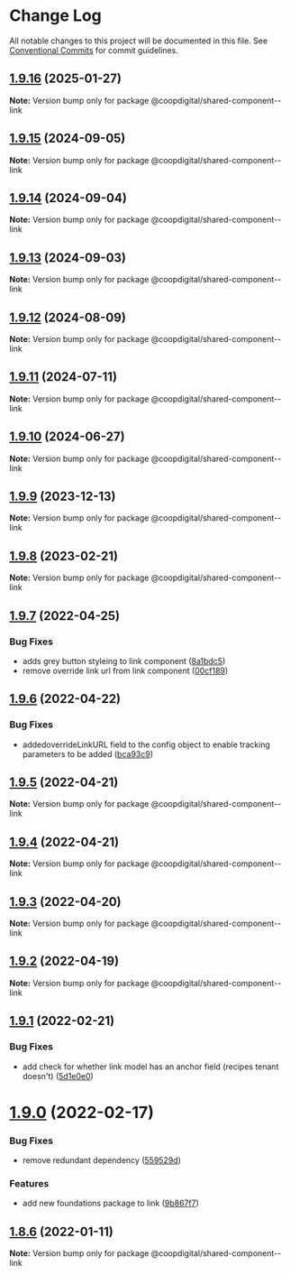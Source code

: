 # Change Log

All notable changes to this project will be documented in this file.
See [Conventional Commits](https://conventionalcommits.org) for commit guidelines.

## [1.9.16](https://github.com/coopdigital/coop-frontend/compare/@coopdigital/shared-component--link@1.9.15...@coopdigital/shared-component--link@1.9.16) (2025-01-27)

**Note:** Version bump only for package @coopdigital/shared-component--link





## [1.9.15](https://github.com/coopdigital/coop-frontend/compare/@coopdigital/shared-component--link@1.9.14...@coopdigital/shared-component--link@1.9.15) (2024-09-05)

**Note:** Version bump only for package @coopdigital/shared-component--link





## [1.9.14](https://github.com/coopdigital/coop-frontend/compare/@coopdigital/shared-component--link@1.9.13...@coopdigital/shared-component--link@1.9.14) (2024-09-04)

**Note:** Version bump only for package @coopdigital/shared-component--link





## [1.9.13](https://github.com/coopdigital/coop-frontend/compare/@coopdigital/shared-component--link@1.9.12...@coopdigital/shared-component--link@1.9.13) (2024-09-03)

**Note:** Version bump only for package @coopdigital/shared-component--link





## [1.9.12](https://github.com/coopdigital/coop-frontend/compare/@coopdigital/shared-component--link@1.9.11...@coopdigital/shared-component--link@1.9.12) (2024-08-09)

**Note:** Version bump only for package @coopdigital/shared-component--link





## [1.9.11](https://github.com/coopdigital/coop-frontend/compare/@coopdigital/shared-component--link@1.9.10...@coopdigital/shared-component--link@1.9.11) (2024-07-11)

**Note:** Version bump only for package @coopdigital/shared-component--link





## [1.9.10](https://github.com/coopdigital/coop-frontend/compare/@coopdigital/shared-component--link@1.9.9...@coopdigital/shared-component--link@1.9.10) (2024-06-27)

**Note:** Version bump only for package @coopdigital/shared-component--link





## [1.9.9](https://github.com/coopdigital/coop-frontend/compare/@coopdigital/shared-component--link@1.9.8...@coopdigital/shared-component--link@1.9.9) (2023-12-13)

**Note:** Version bump only for package @coopdigital/shared-component--link





## [1.9.8](https://github.com/coopdigital/coop-frontend/compare/@coopdigital/shared-component--link@1.9.7...@coopdigital/shared-component--link@1.9.8) (2023-02-21)

**Note:** Version bump only for package @coopdigital/shared-component--link





## [1.9.7](https://github.com/coopdigital/coop-frontend/compare/@coopdigital/shared-component--link@1.9.6...@coopdigital/shared-component--link@1.9.7) (2022-04-25)


### Bug Fixes

* adds grey button styleing to link component ([8a1bdc5](https://github.com/coopdigital/coop-frontend/commit/8a1bdc587c1b0e27837104d75026d4d79ad0b286))
* remove override link url from link component ([00cf189](https://github.com/coopdigital/coop-frontend/commit/00cf189c93c00797ed15d3b2807d9a881292b1b9))





## [1.9.6](https://github.com/coopdigital/coop-frontend/compare/@coopdigital/shared-component--link@1.9.5...@coopdigital/shared-component--link@1.9.6) (2022-04-22)


### Bug Fixes

* addedoverrideLinkURL field to the config object to enable tracking parameters to be added ([bca93c9](https://github.com/coopdigital/coop-frontend/commit/bca93c91e016c69d587cd902085d4a6a0d4a9dae))





## [1.9.5](https://github.com/coopdigital/coop-frontend/compare/@coopdigital/shared-component--link@1.9.4...@coopdigital/shared-component--link@1.9.5) (2022-04-21)

**Note:** Version bump only for package @coopdigital/shared-component--link





## [1.9.4](https://github.com/coopdigital/coop-frontend/compare/@coopdigital/shared-component--link@1.9.3...@coopdigital/shared-component--link@1.9.4) (2022-04-21)

**Note:** Version bump only for package @coopdigital/shared-component--link





## [1.9.3](https://github.com/coopdigital/coop-frontend/compare/@coopdigital/shared-component--link@1.9.2...@coopdigital/shared-component--link@1.9.3) (2022-04-20)

**Note:** Version bump only for package @coopdigital/shared-component--link





## [1.9.2](https://github.com/coopdigital/coop-frontend/compare/@coopdigital/shared-component--link@1.9.1...@coopdigital/shared-component--link@1.9.2) (2022-04-19)

**Note:** Version bump only for package @coopdigital/shared-component--link





## [1.9.1](https://github.com/coopdigital/coop-frontend/compare/@coopdigital/shared-component--link@1.9.0...@coopdigital/shared-component--link@1.9.1) (2022-02-21)


### Bug Fixes

* add check for whether link model has an anchor field (recipes tenant doesn't) ([5d1e0e0](https://github.com/coopdigital/coop-frontend/commit/5d1e0e06780de274e1441864d4770595049134d2))





# [1.9.0](https://github.com/coopdigital/coop-frontend/compare/@coopdigital/shared-component--link@1.8.6...@coopdigital/shared-component--link@1.9.0) (2022-02-17)


### Bug Fixes

* remove redundant dependency ([559529d](https://github.com/coopdigital/coop-frontend/commit/559529de27fa0e328b31791187309b71514043a3))


### Features

* add new foundations package to link ([9b867f7](https://github.com/coopdigital/coop-frontend/commit/9b867f7a077976caf34ac0fba05cb8af56d2c6d6))





## [1.8.6](https://github.com/coopdigital/coop-frontend/compare/@coopdigital/shared-component--link@1.8.5...@coopdigital/shared-component--link@1.8.6) (2022-01-11)

**Note:** Version bump only for package @coopdigital/shared-component--link
